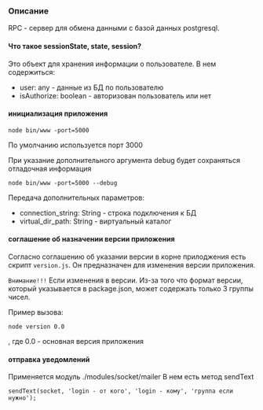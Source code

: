 ### Описание

RPC - сервер для обмена данными с базой данных postgresql.

#### Что такое sessionState, state, session?

Это объект для хранения информации о пользователе. В нем содержиться:
* user: any - данные из БД по пользователю
* isAuthorize: boolean - авторизован пользователь или нет

#### инициализация приложения

```
node bin/www -port=5000
```

По умолчанию используется порт 3000

При указание дополнительного аргумента debug будет сохраняться отладочная информация

```
node bin/www -port=5000 --debug
```

Передача дополнительных параметров:

* connection_string: String - строка подключения к БД
* virtual_dir_path: String - виртуальный каталог

#### соглашение об назначении версии приложения

Согласно соглашению об указании версии в корне прилоджения есть скрипт `version.js`.
Он предназначен для изменения версии приложения.

`Внимание!!!` Если изменения в версии. Из-за того что формат версии, который указывается в package.json, может содержать только 3 группы чисел.

Пример вызова:

```
node version 0.0
```
, где 0.0 - основная версия приложения

#### отправка уведомлений

Применяется модуль ./modules/socket/mailer В нем есть метод sendText

```
sendText(socket, 'login - от кого', 'login - кому', 'группа если нужно');
```